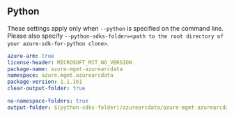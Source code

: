 ## Python

These settings apply only when `--python` is specified on the command line.
Please also specify `--python-sdks-folder=<path to the root directory of your azure-sdk-for-python clone>`.

``` yaml $(python)
azure-arm: true
license-header: MICROSOFT_MIT_NO_VERSION
package-name: azure-mgmt-azurearcdata
namespace: azure.mgmt.azurearcdata
package-version: 1.1.1b1
clear-output-folder: true
```

``` yaml $(python)
no-namespace-folders: true
output-folder: $(python-sdks-folder)/azurearcdata/azure-mgmt-azurearcdata/azure/mgmt/azurearcdata
```
